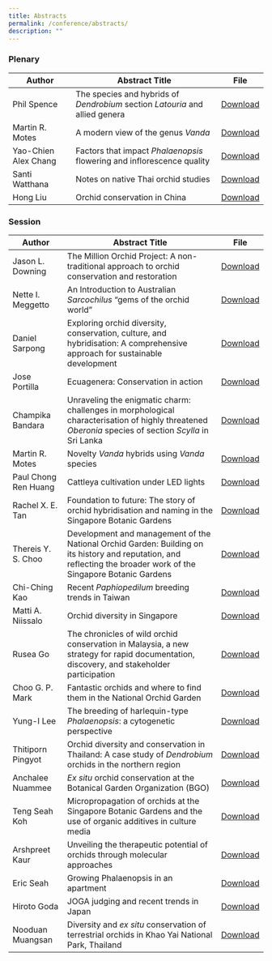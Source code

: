 ```yaml
---
title: Abstracts
permalink: /conference/abstracts/
description: ""
---
```

### Plenary

| Author | Abstract Title | File |
| -------- | -------- | -------- |
| Phil Spence    | The species and hybrids of *Dendrobium* section *Latouria* and allied genera    | [Download](/files/Abstracts/phil_spence.pdf) |
| Martin R. Motes     | A modern view of the genus *Vanda*  | [Download](/files/Abstracts/martin_motes.pdf)    |
| Yao-Chien Alex Chang | Factors that impact *Phalaenopsis* flowering and inflorescence quality |[Download](/files/Abstracts/alex_chang.pdf)|
|Santi Watthana| Notes on native Thai orchid studies | [Download](/files/Abstracts/santi_watthana.pdf)
|Hong Liu | Orchid conservation in China | [Download](/files/Abstracts/hong_liu.pdf)



### Session

| Author | Abstract Title | File |
| -------- | -------- | -------- |
| Jason L. Downing     | The Million Orchid Project: A non-traditional approach to orchid conservation and restoration     | [Download](/files/Abstracts/jason_l_downing.pdf)    |
| Nette I. Meggetto | An Introduction to Australian *Sarcochilus* “gems of the orchid world”     | [Download](/files/Abstracts/nette_isabella_meggetto.pdf)    |
|Daniel Sarpong| Exploring orchid diversity, conservation, culture, and hybridisation: A comprehensive approach for sustainable development |[Download](/files/Abstracts/daniel_sarpong.pdf) |
| Jose Portilla    | Ecuagenera: Conservation in action    | [Download](/files/Abstracts/jose_portilla.pdf) |
|Champika Bandara | Unraveling the enigmatic charm: challenges in morphological characterisation of highly threatened *Oberonia* species of section *Scylla* in Sri Lanka| [Download](/files/Abstracts/champika_bandara.pdf)|
|Martin R. Motes | Novelty *Vanda* hybrids using *Vanda* species | [Download](/files/Abstracts/martin_motes_session.pdf)|
|Paul Chong Ren Huang | Cattleya cultivation under LED lights | [Download](/files/Abstracts/paul_chong.pdf) |
|Rachel X. E. Tan | Foundation to future: The story of orchid hybridisation and naming in the Singapore Botanic Gardens | [Download](/files/Abstracts/rachel_tan.pdf)|
|Thereis Y. S. Choo | Development and management of the National Orchid Garden: Building on its history and reputation, and reflecting the broader work of the Singapore Botanic Gardens | [Download](/files/Abstracts/thereis_choo.pdf)|
|Chi-Ching Kao | Recent *Paphiopedilum* breeding trends in Taiwan | [Download](/files/Abstracts/chi-ching_kao.pdf)
|Matti A. Niissalo | Orchid diversity in Singapore | [Download](/files/Abstracts/matti_niissalo.pdf)
|Rusea Go | The chronicles of wild orchid conservation in Malaysia, a new strategy for rapid documentation, discovery, and stakeholder participation | [Download](/files/Abstracts/rusea_go.pdf)
|Choo G. P. Mark | Fantastic orchids and where to find them in the National Orchid Garden | [Download](/files/Abstracts/mark_choo.pdf)
|Yung-I Lee | The breeding of harlequin-type *Phalaenopsis*: a cytogenetic perspective | [Download](/files/Abstracts/yung-i_lee.pdf)
|Thitiporn Pingyot | Orchid diversity and conservation in Thailand: A case study of *Dendrobium* orchids in the northern region | [Download](/files/Abstracts/thitiporn_pingyot.pdf)
|Anchalee Nuammee| *Ex situ* orchid conservation at the Botanical Garden Organization (BGO) | [Download](/files/Abstracts/anchalee_nuammee.pdf)|
|Teng Seah Koh| Micropropagation of orchids at the Singapore Botanic Gardens and the use of organic additives in culture media | [Download](/files/Abstracts/koh_teng_seah.pdf)|
|Arshpreet Kaur| Unveiling the therapeutic potential of orchids through molecular approaches |[Download](/files/Abstracts/arshpreet_kaur.pdf)
|Eric Seah | Growing Phalaenopsis in an apartment | [Download](/files/Abstracts/eric_seah.pdf)
|Hiroto Goda | JOGA judging and recent trends in Japan | [Download](/files/Abstracts/hiroto_goda.pdf)
|Nooduan Muangsan |Diversity and *ex situ* conservation of terrestrial orchids in Khao Yai National Park, Thailand | [Download](/files/Abstracts/nooduan_muangsan.pdf)
